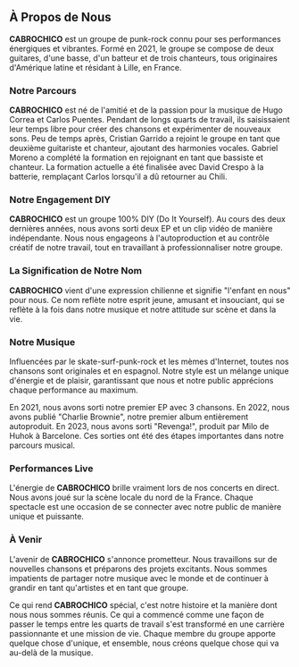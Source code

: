 ## À Propos de Nous

**CABROCHICO** est un groupe de punk-rock connu pour ses performances énergiques et vibrantes. Formé en 2021, le groupe se compose de deux guitares, d'une basse, d'un batteur et de trois chanteurs, tous originaires d'Amérique latine et résidant à Lille, en France.

### Notre Parcours

**CABROCHICO** est né de l'amitié et de la passion pour la musique de Hugo Correa et Carlos Puentes. Pendant de longs quarts de travail, ils saisissaient leur temps libre pour créer des chansons et expérimenter de nouveaux sons. Peu de temps après, Cristian Garrido a rejoint le groupe en tant que deuxième guitariste et chanteur, ajoutant des harmonies vocales. Gabriel Moreno a complété la formation en rejoignant en tant que bassiste et chanteur. La formation actuelle a été finalisée avec David Crespo à la batterie, remplaçant Carlos lorsqu'il a dû retourner au Chili.

### Notre Engagement DIY

**CABROCHICO** est un groupe 100% DIY (Do It Yourself). Au cours des deux dernières années, nous avons sorti deux EP et un clip vidéo de manière indépendante. Nous nous engageons à l'autoproduction et au contrôle créatif de notre travail, tout en travaillant à professionnaliser notre groupe.

### La Signification de Notre Nom

**CABROCHICO** vient d'une expression chilienne et signifie "l'enfant en nous" pour nous. Ce nom reflète notre esprit jeune, amusant et insouciant, qui se reflète à la fois dans notre musique et notre attitude sur scène et dans la vie.

### Notre Musique

Influencées par le skate-surf-punk-rock et les mèmes d'Internet, toutes nos chansons sont originales et en espagnol. Notre style est un mélange unique d'énergie et de plaisir, garantissant que nous et notre public apprécions chaque performance au maximum.

En 2021, nous avons sorti notre premier EP avec 3 chansons. En 2022, nous avons publié "Charlie Brownie", notre premier album entièrement autoproduit. En 2023, nous avons sorti "Revenga!", produit par Milo de Huhok à Barcelone. Ces sorties ont été des étapes importantes dans notre parcours musical.

### Performances Live

L'énergie de **CABROCHICO** brille vraiment lors de nos concerts en direct. Nous avons joué sur la scène locale du nord de la France. Chaque spectacle est une occasion de se connecter avec notre public de manière unique et puissante.

### À Venir

L'avenir de **CABROCHICO** s'annonce prometteur. Nous travaillons sur de nouvelles chansons et préparons des projets excitants. Nous sommes impatients de partager notre musique avec le monde et de continuer à grandir en tant qu'artistes et en tant que groupe.

Ce qui rend **CABROCHICO** spécial, c'est notre histoire et la manière dont nous nous sommes réunis. Ce qui a commencé comme une façon de passer le temps entre les quarts de travail s'est transformé en une carrière passionnante et une mission de vie. Chaque membre du groupe apporte quelque chose d'unique, et ensemble, nous créons quelque chose qui va au-delà de la musique.
